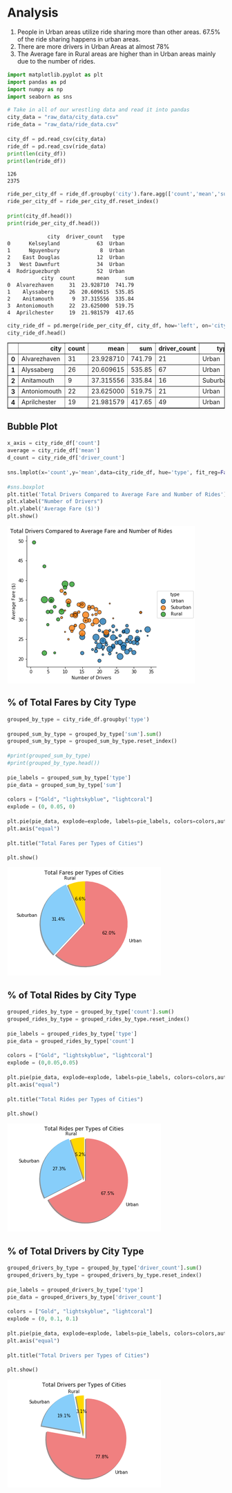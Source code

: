 
# Analysis

1. People in Urban areas utilize ride sharing more than other areas. 67.5%
    of the ride sharing happens in urban areas. 
2. There are more drivers in Urban Areas at almost 78%
2. The Average fare in Rural areas are higher than in Urban areas mainly due to the number of rides.


```python
import matplotlib.pyplot as plt
import pandas as pd
import numpy as np
import seaborn as sns
```


```python
# Take in all of our wrestling data and read it into pandas
city_data = "raw_data/city_data.csv"
ride_data = "raw_data/ride_data.csv"

city_df = pd.read_csv(city_data)
ride_df = pd.read_csv(ride_data)
print(len(city_df))
print(len(ride_df))
```

    126
    2375



```python
ride_per_city_df = ride_df.groupby('city').fare.agg(['count','mean','sum'])
ride_per_city_df = ride_per_city_df.reset_index()

print(city_df.head())
print(ride_per_city_df.head())
```

                 city  driver_count   type
    0      Kelseyland            63  Urban
    1      Nguyenbury             8  Urban
    2    East Douglas            12  Urban
    3   West Dawnfurt            34  Urban
    4  Rodriguezburgh            52  Urban
               city  count       mean     sum
    0  Alvarezhaven     31  23.928710  741.79
    1    Alyssaberg     26  20.609615  535.85
    2    Anitamouth      9  37.315556  335.84
    3  Antoniomouth     22  23.625000  519.75
    4  Aprilchester     19  21.981579  417.65



```python
city_ride_df = pd.merge(ride_per_city_df, city_df, how='left', on='city')
city_ride_df.head()
```




<div>
<style scoped>
    .dataframe tbody tr th:only-of-type {
        vertical-align: middle;
    }

    .dataframe tbody tr th {
        vertical-align: top;
    }

    .dataframe thead th {
        text-align: right;
    }
</style>
<table border="1" class="dataframe">
  <thead>
    <tr style="text-align: right;">
      <th></th>
      <th>city</th>
      <th>count</th>
      <th>mean</th>
      <th>sum</th>
      <th>driver_count</th>
      <th>type</th>
    </tr>
  </thead>
  <tbody>
    <tr>
      <th>0</th>
      <td>Alvarezhaven</td>
      <td>31</td>
      <td>23.928710</td>
      <td>741.79</td>
      <td>21</td>
      <td>Urban</td>
    </tr>
    <tr>
      <th>1</th>
      <td>Alyssaberg</td>
      <td>26</td>
      <td>20.609615</td>
      <td>535.85</td>
      <td>67</td>
      <td>Urban</td>
    </tr>
    <tr>
      <th>2</th>
      <td>Anitamouth</td>
      <td>9</td>
      <td>37.315556</td>
      <td>335.84</td>
      <td>16</td>
      <td>Suburban</td>
    </tr>
    <tr>
      <th>3</th>
      <td>Antoniomouth</td>
      <td>22</td>
      <td>23.625000</td>
      <td>519.75</td>
      <td>21</td>
      <td>Urban</td>
    </tr>
    <tr>
      <th>4</th>
      <td>Aprilchester</td>
      <td>19</td>
      <td>21.981579</td>
      <td>417.65</td>
      <td>49</td>
      <td>Urban</td>
    </tr>
  </tbody>
</table>
</div>



## Bubble Plot


```python
x_axis = city_ride_df['count']
average = city_ride_df['mean']
d_count = city_ride_df['driver_count']

sns.lmplot(x='count',y='mean',data=city_ride_df, hue='type', fit_reg=False, scatter_kws={'s': d_count*3, 'edgecolors':'black'})

#sns.boxplot
plt.title('Total Drivers Compared to Average Fare and Number of Rides')
plt.xlabel("Number of Drivers")
plt.ylabel('Average Fare ($)')
plt.show()
```


![png](output_6_0.png)


## % of Total Fares by City Type


```python
grouped_by_type = city_ride_df.groupby('type')

grouped_sum_by_type = grouped_by_type['sum'].sum()
grouped_sum_by_type = grouped_sum_by_type.reset_index()

#print(grouped_sum_by_type)
#print(grouped_by_type.head())

pie_labels = grouped_sum_by_type['type']
pie_data = grouped_sum_by_type['sum']

colors = ["Gold", "lightskyblue", "lightcoral"]
explode = (0, 0.05, 0)

plt.pie(pie_data, explode=explode, labels=pie_labels, colors=colors,autopct="{:.1f}%".format, shadow=True, startangle=90)
plt.axis("equal")

plt.title("Total Fares per Types of Cities")

plt.show()
```


![png](output_8_0.png)


## % of Total Rides by City Type


```python
grouped_rides_by_type = grouped_by_type['count'].sum()
grouped_rides_by_type = grouped_rides_by_type.reset_index()

pie_labels = grouped_rides_by_type['type']
pie_data = grouped_rides_by_type['count']

colors = ["Gold", "lightskyblue", "lightcoral"]
explode = (0,0.05,0.05)

plt.pie(pie_data, explode=explode, labels=pie_labels, colors=colors,autopct="{:.1f}%".format, shadow=True, startangle=90)
plt.axis("equal")

plt.title("Total Rides per Types of Cities")

plt.show()
```


![png](output_10_0.png)


## % of Total Drivers by City Type


```python
grouped_drivers_by_type = grouped_by_type['driver_count'].sum()
grouped_drivers_by_type = grouped_drivers_by_type.reset_index()

pie_labels = grouped_drivers_by_type['type']
pie_data = grouped_drivers_by_type['driver_count']

colors = ["Gold", "lightskyblue", "lightcoral"]
explode = (0, 0.1, 0.1)

plt.pie(pie_data, explode=explode, labels=pie_labels, colors=colors,autopct="{:.1f}%".format, shadow=True, startangle=90)
plt.axis("equal")

plt.title("Total Drivers per Types of Cities")

plt.show()
```


![png](output_12_0.png)

